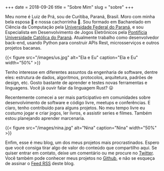 +++
date = 2018-09-26
title = "Sobre Mim"
slug = "sobre"
+++

Meu nome é Luiz de Prá, sou de Curitiba, Paraná, Brasil. Moro com minha bela esposa :woman: e nossa cachorrinha :dog:. Sou formado em Bacharelado em Ciência da Computação pela [Universidade Federal do Paraná][ufpr], e sou Especialista em Desenvolvimento de Jogos Eletrônicos pela [Pontifícia Universidade Católica do Paraná][pucpr]. Atualmente trabalho como desenvolvedor back-end, usando Python para construir APIs Rest, microsserviços e outros projetos bacanas.

{{< figure src="/images/us.jpg" alt="Ela e Eu" caption="Ela e Eu" width="50%" >}}

Tenho interesse em diferentes assuntos da engenharia de software, dentre eles: estrutura de dados, algoritmos, protocolos, arquitetura, padrões de design, etc. Gosto bastante de aprender e testes novas ferramentas e linguagens. Você já ouvir falar da linguagem Rust? :stuck_out_tongue:

Recentemente comecei a ser mais participativo em comunidades sobre desenvolvimento de software e código livre, meetups e conferências. E claro, tenho contribuído para alguns projetos. No meu tempo livre eu costumo jogar e criar jogos, ler livros, e assistir series e filmes. Também estou planejando aprender marcenaria.

{{< figure src="/images/nina.jpg" alt="Nina" caption="Nina" width="50%" >}}

Enfim, esse é meu blog, um dos meus projetos mais procrastinados. Espero que você consiga tirar algo de valor do conteúdo que compartilho aqui. Se quiser entrar em contato, deixe um comentário ou me procure no [Twitter][twitter]. Você também pode conhecer meus projetos no [Github][github], e não se esqueça de assinar o [Feed RSS][feed] deste blog.

[ufpr]: http://www.ufpr.br
[pucpr]: https://www.pucpr.br
[twitter]: https://twitter.com/luizdepra
[github]: https://github.com/luizdepra
[feed]: /index.xml
